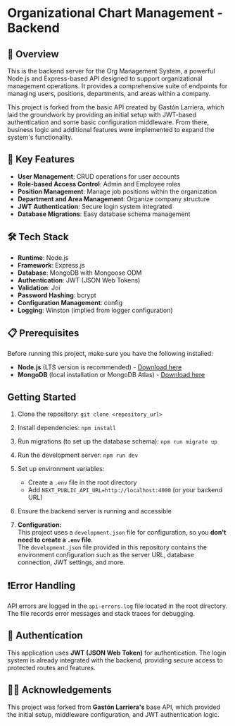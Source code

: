 # Organizational Chart Management - Backend

## 🚀 Overview

This is the backend server for the Org Management System, a powerful Node.js and Express-based API designed to support organizational management operations. It provides a comprehensive suite of endpoints for managing users, positions, departments, and areas within a company.

This project is forked from the basic API created by Gastón Larriera, which laid the groundwork by providing an initial setup with JWT-based authentication and some basic configuration middleware. From there, business logic and additional features were implemented to expand the system's functionality.

## 🌟 Key Features

- **User Management**: CRUD operations for user accounts
- **Role-based Access Control**: Admin and Employee roles
- **Position Management**: Manage job positions within the organization
- **Department and Area Management**: Organize company structure
- **JWT Authentication**: Secure login system integrated
- **Database Migrations**: Easy database schema management

## 🛠️ Tech Stack

- **Runtime**: Node.js
- **Framework**: Express.js
- **Database**: MongoDB with Mongoose ODM
- **Authentication**: JWT (JSON Web Tokens)
- **Validation**: Joi
- **Password Hashing**: bcrypt
- **Configuration Management**: config
- **Logging**: Winston (implied from logger configuration)

## 📋 Prerequisites

Before running this project, make sure you have the following installed:

- **Node.js** (LTS version is recommended) - [Download here](https://nodejs.org/)
- **MongoDB** (local installation or MongoDB Atlas) - [Download here](https://www.mongodb.com/try/download/community)

## Getting Started

1. Clone the repository: `git clone <repository_url>`
2. Install dependencies: `npm install`
3. Run migrations (to set up the database schema): `npm run migrate up`
4. Run the development server: `npm run dev`
5. Set up environment variables:
   - Create a `.env` file in the root directory
   - Add `NEXT_PUBLIC_API_URL=http://localhost:4000` (or your backend URL)
6. Ensure the backend server is running and accessible

7. **Configuration:**  
   This project uses a `development.json` file for configuration, so you **don't need to create a `.env` file**.  
   The `development.json` file provided in this repository contains the environment configuration such as the server URL, database connection, JWT settings, and more.

## ❗Error Handling

API errors are logged in the `api-errors.log` file located in the root directory. The file records error messages and stack traces for debugging.

## 🔐 Authentication

This application uses **JWT (JSON Web Token)** for authentication. The login system is already integrated with the backend, providing secure access to protected routes and features.

## 👨‍💻 Acknowledgements

This project was forked from **Gastón Larriera's** base API, which provided the initial setup, middleware configuration, and JWT authentication logic.
